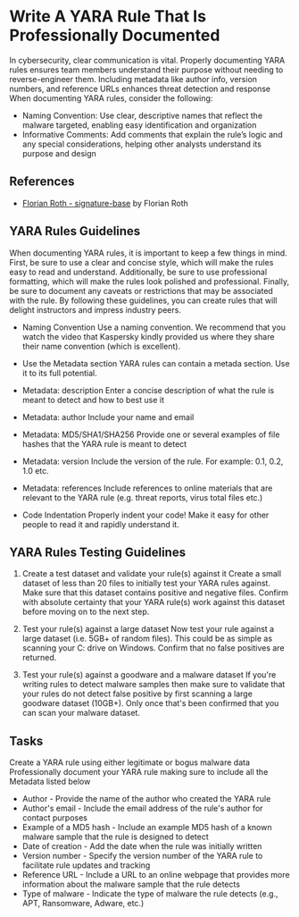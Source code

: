 # Write A YARA Rule That Is Professionally Documented
In cybersecurity, clear communication is vital. Properly documenting YARA rules ensures team members understand their purpose without needing to reverse-engineer them. Including metadata like author info, version numbers, and reference URLs enhances threat detection and response
<br/>
When documenting YARA rules, consider the following:
- Naming Convention: Use clear, descriptive names that reflect the malware targeted, enabling easy identification and organization
- Informative Comments: Add comments that explain the rule’s logic and any special considerations, helping other analysts understand its purpose and design

## References
- [Florian Roth - signature-base](https://github.com/Neo23x0/signature-base/tree/master/yara) by Florian Roth


## YARA Rules Guidelines
When documenting YARA rules, it is important to keep a few things in mind. First, be sure to use a clear and concise style, which will make the rules easy to read and understand. Additionally, be sure to use professional formatting, which will make the rules look polished and professional. Finally, be sure to document any caveats or restrictions that may be associated with the rule. By following these guidelines, you can create rules that will delight instructors and impress industry peers.

- Naming Convention
Use a naming convention. We recommend that you watch the video that Kaspersky kindly provided us where they share their name convention (which is excellent).

- Use the Metadata section
YARA rules can contain a metada section. Use it to its full potential.

- Metadata: description
Enter a concise description of what the rule is meant to detect and how to best use it

- Metadata: author
Include your name and email

- Metadata: MD5/SHA1/SHA256
Provide one or several examples of file hashes that the YARA rule is meant to detect

- Metadata: version
Include the version of the rule. For example: 0.1, 0.2, 1.0 etc.

- Metadata: references
Include references to online materials that are relevant to the YARA rule (e.g. threat reports, virus total files etc.)

- Code Indentation
Properly indent your code! Make it easy for other people to read it and rapidly understand it.


## YARA Rules Testing Guidelines
1. Create a test dataset and validate your rule(s) against it
Create a small dataset of less than 20 files to initially test your YARA rules against. Make sure that this dataset contains positive and negative files. Confirm with absolute certainty that your YARA rule(s) work against this dataset before moving on to the next step.

2. Test your rule(s) against a large dataset
Now test your rule against a large dataset (i.e. 5GB+ of random files). This could be as simple as scanning your C: drive on Windows. Confirm that no false positives are returned.

3. Test your rule(s) against a goodware and a malware dataset
If you're writing rules to detect malware samples then make sure to validate that your rules do not detect false positive by first scanning a large goodware dataset (10GB+). Only once that's been confirmed that you can scan your malware dataset.


## Tasks
Create a YARA rule using either legitimate or bogus malware data
Professionally document your YARA rule making sure to include all the Metadata listed below
- Author - Provide the name of the author who created the YARA rule
- Author's email - Include the email address of the rule's author for contact purposes
- Example of a MD5 hash - Include an example MD5 hash of a known malware sample that the rule is designed to detect
- Date of creation - Add the date when the rule was initially written
- Version number - Specify the version number of the YARA rule to facilitate rule updates and tracking
- Reference URL - Include a URL to an online webpage that provides more information about the malware sample that the rule detects
- Type of malware - Indicate the type of malware the rule detects (e.g., APT, Ransomware, Adware, etc.)

